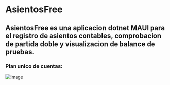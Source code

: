 # AsientosFree
## AsientosFree es una aplicacion dotnet MAUI para el registro de asientos contables, comprobacion de partida doble y visualizacion de balance de pruebas.

### Plan unico de cuentas:
![image](https://github.com/user-attachments/assets/451bbf27-6ba3-448a-a559-2a3c3c20af41)

